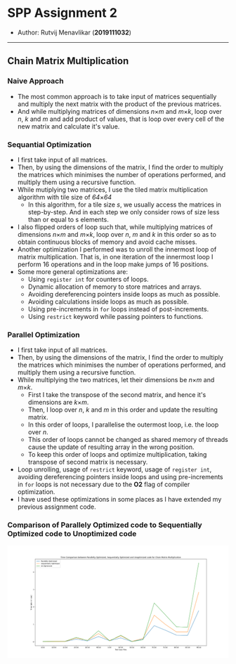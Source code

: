 # SPP Assignment 2


- Author: Rutvij Menavlikar (**2019111032**)

---

## Chain Matrix Multiplication

### Naive Approach

- The most common approach is to take input of matrices sequentially and multiply the next matrix with the product of the previous matrices.
- And while multiplying matrices of dimensions *n*&times;*m* and *m*&times;*k*, loop over *n*, *k* and *m* and add product of values, that is loop over every cell of the new matrix and calculate it's value.

### Sequantial Optimization

- I first take input of all matrices.
- Then, by using the dimensions of the matrix, I find the order to multiply the matrices which minimises the number of operations performed, and multiply them using a recursive function.
- While mutiplying two matrices, I use the tiled matrix multiplication algorithm with tile size of *64*&times;*64*
    - In this algorithm, for a tile size *s*, we usually access the matrices in step-by-step. And in each step we only consider rows of size less than or equal to s elements.
- I also flipped orders of loop such that, while multiplying matrices of dimensions *n*&times;*m* and *m*&times;*k*, loop over *n*, *m* and *k* in this order so as to obtain continuous blocks of memory and avoid cache misses.
- Another optimization I performed was to unroll the innermost loop of matrix multiplication. That is, in one iteration of the innermost loop I perform 16 operations and in the loop make jumps of 16 positions.
- Some more general optimizations are:
    - Using `register int` for counters of loops.
    - Dynamic allocation of memory to store matrices and arrays.
    - Avoiding dereferencing pointers inside loops as much as possible.
    - Avoiding calculations inside loops as much as possible.
    - Using pre-increments in `for` loops instead of post-increments.
    - Using `restrict` keyword while passing pointers to functions.

### Parallel Optimization

- I first take input of all matrices.
- Then, by using the dimensions of the matrix, I find the order to multiply the matrices which minimises the number of operations performed, and multiply them using a recursive function.
- While multiplying the two matrices, let their dimensions be *n*&times;*m* and *m*&times;*k*.
    - First I take the transpose of the second matrix, and hence it's dimensions are *k*&times;*m*.
    - Then, I loop over *n*, *k* and *m* in this order and update the resulting matrix.
    - In this order of loops, I parallelise the outermost loop, i.e. the loop over *n*.
    - This order of loops cannot be changed as shared memory of threads cause the update of resulting array in the wrong position.
    - To keep this order of loops and optimize multiplication, taking transpose of second matrix is necessary.
- Loop unrolling, usage of `restrict` keyword, usage of `register int`, avoiding dereferencing pointers inside loops and using pre-increments in `for` loops is not necessary due to the **O2** flag of compiler optimization.
- I have used these optimizations in some places as I have extended my previous assignment code.

### Comparison of Parallely Optimized code to Sequentially Optimized code to Unoptimized code

![plot](plot.png)